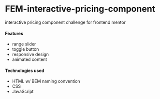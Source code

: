 # FEM-interactive-pricing-component
interactive pricing component challenge for frontend mentor

#### Features
- range slider
- toggle button
- responsive design
- animated content

#### Technologies used
- HTML w/ BEM naming convention
- CSS
- JavaScript
